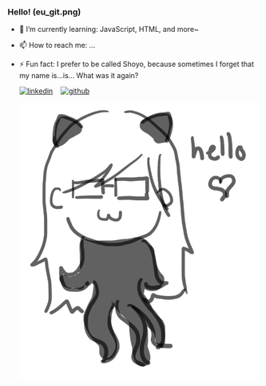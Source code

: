 ### Hello! (eu_git.png)


- 🌱 I’m currently learning: JavaScript, HTML, and more~
- 📫 How to reach me: ...
- ⚡ Fun fact: I prefer to be called Shoyo, because sometimes I forget that my name is...is... 
What was it again?

  [![linkedin](https://user-images.githubusercontent.com/25087769/87172072-530a5080-c2dc-11ea-8e2c-8ee4dbf3394b.png)](https://www.linkedin.com/in/priscilachoi/) &nbsp;&nbsp;
  [![github](https://user-images.githubusercontent.com/25087769/87176037-2c4f1880-c2e2-11ea-8a13-41c90b711b9f.png)](https://github.com/P-Shoyo) &nbsp;&nbsp;
  
   <img src="https://github.com/P-Shoyo/P-Shoyo/blob/main/eu_git.png" width="500">
<!--
**P-Shoyo/P-Shoyo** is a ✨ _special_ ✨ repository because its `README.md` (this file) appears on your GitHub profile.

Here are some ideas to get you started:

- 🔭 I’m currently working on ...
- 🌱 I’m currently learning ...
- 💬 Ask me about ...
- 📫 How to reach me: ...

- ⚡ Fun fact: I prefer to be called Shoyo, because sometimes I forget that my name is...is... 
What was it again?
-->
